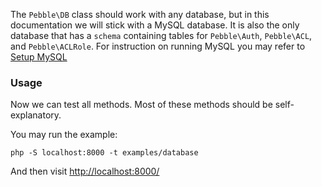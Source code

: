 The `Pebble\DB` class should work with any database, but in this documentation we will stick with a MySQL database. It is also the only database that has a `schema` containing tables for `Pebble\Auth`, `Pebble\ACL`, and `Pebble\ACLRole`. For instruction on running MySQL you may refer to [Setup MySQL](index#docker-mysql) 

### Usage

Now we can test all methods. Most of these methods should be self-explanatory. 

<!-- include: examples/database/index.php -->

You may run the example:

    php -S localhost:8000 -t examples/database

And then visit [http://localhost:8000/](http://localhost:8000/)



